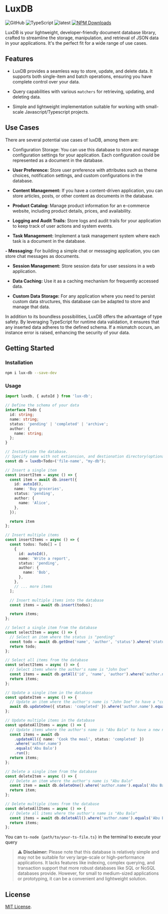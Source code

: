 # LuxDB

![GitHub](https://img.shields.io/github/license/abubalo/lux-db)
![TypeScript](https://img.shields.io/badge/TypeScript-5.2.2-blue)
![latest](https://img.shields.io/badge/lastest-1.0.3-yellow)
[![NPM Downloads](https://img.shields.io/npm/dw/lux-db)](https://www.npmjs.com/package/lux-db)


LuxDB is your lightweight, developer-friendly document database library, crafted to streamline the storage, manipulation, and retrieval of JSON data in your applications. It's the perfect fit for a wide range of use cases.

## Features

- LuxDB provides a seamless way to store, update, and delete data. It supports both single-item and batch operations, ensuring you have complete control over your data.

- Query capabilities with various `matchers` for retrieving, updating, and deleting data.

- Simple and lightweight implementation suitable for working with small-scale Javascript/Typescript projects.

## Use Cases

There are several potential use cases of luxDB, among them are:

- Configuration Storage: You can use this database to store and manage configuration settings for your application. Each configuration could be represented as a document in the database.

- **User Preference:** Store user preference with attributes such as theme choices, notification settings, and custom configurations in the database.

- **Content Management:** If you have a content-driven application, you can store articles, posts, or other content as documents in the database.

- **Product Catalog:** Manage product information for an e-commerce website, including product details, prices, and availability.

- **Logging and Audit Trails:** Store logs and audit trails for your application to keep track of user actions and system events.

- **Task Management:** Implement a task management system where each task is a document in the database.

**- Messaging:** For building a simple chat or messaging application, you can store chat messages as documents.

- **Session Management:** Store session data for user sessions in a web application.

- **Data Caching:** Use it as a caching mechanism for frequently accessed data.

- **Custom Data Storage:** For any application where you need to persist custom data structures, this database can be adapted to store and manage that data.

In addition to its boundless possibilities, LuxDB offers the advantage of type safety. By leveraging TypeScript for runtime data validation, it ensures that any inserted data adheres to the defined schema. If a mismatch occurs, an instance error is raised, enhancing the security of your data.

## Getting Started

### Installation

```bash
npm i lux-db --save-dev
```

### Usage

```ts filename="index.ts"
import luxdb, { autoId } from 'lux-db';

// Define the schema of your data
interface Todo {
  id: string;
  name: string;
  status: 'pending' | 'completed' | 'archive';
  author: {
    name: string;
  };
}

// Instantiate the database. 
// Specify name with not extionsion, and destionation directory(optional). If destionation is not provided, the default will be 'db' 
const db = luxdb<Todo>('file-name', "my-db");

// Insert a single item
const insertItem = async () => {
  const item = await db.insert({
    id: autoId(),
    name: 'Buy groceries',
    status: 'pending',
    author: {
      name: 'Alice',
    },
  });

  return item
};

// Insert multiple items
const insertItems = async () => {
  const todos: Todo[] = [
    {
      id: autoId(),
      name: 'Write a report',
      status: 'pending',
      author: {
        name: 'Bob',
      },
    },
    // ... more items
  ];

  // Insert multiple items into the database
  const items = await db.insert(todos);

  return items;
};

// Select a single item from the database
const selectItem = async () => {
  // Select an item where the status is "pending"
  const todo = await db.getOne('name', 'author', 'status').where('status').equals('pending').run();
  return todo;
};

// Select all items from the database
const selectItems = async () => {
  // Select items where the author's name is "John Doe"
  const items = await db.getAll('id', 'name', 'author').where('author.name').equals('John Doe').run();
  return items;
};

// Update a single item in the database
const updateItem = async () => {
  // Update an item where the author's name is "John Doe" to have a "completed" status
  await db.updateOne({ status: 'completed' }).where('author.name').equals('John Doe').run();
};

// Update multiple items in the database
const updateAllItems = async () => {
  // Update items where the author's name is "Abu Balo" to have a new name and status
  const items = await db
    .updateAll({ name: 'Cook the meal', status: 'completed' })
    .where('author.name')
    .equals('Abu Balo')
    .run();
  return items;
};

// Delete a single item from the database
const deleteItem = async () => {
  // Delete an item where the author's name is "Abu Balo"
  const item = await db.deleteOne().where('author.name').equals('Abu Balo').run();
  return item;
};

// Delete multiple items from the database
const deleteAllItems = async () => {
  // Delete all items where the author's name is "Abu Balo"
  const items = await db.deleteAll().where('author.name').equals('Abu Balo').run();
  return items;
};
```

You can `ts-node {path/to/your-ts-file.ts}` in the terminal to execute your query

> ⚠️ **Disclaimer:** Please note that this database is relatively simple and may not be suitable for very large-scale or high-performance applications. It lacks features like indexing, complex querying, and transaction support that more robust databases like SQL or NoSQL databases provide. However, for small to medium-sized applications or prototyping, it can be a convenient and lightweight solution.

## License

[MIT License](/LICENSE).
